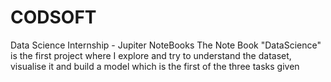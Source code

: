 # CODSOFT
Data Science Internship - Jupiter NoteBooks
The Note Book "DataScience" is the first project where I explore and try to understand the dataset, visualise it and build a model which is the first of the three tasks given

